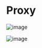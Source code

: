 # Proxy

![image](https://github.com/Jayash/java-design-patterns/assets/7610065/1e1197b0-b15a-4274-9ec0-ec70d65f6356)

![image](https://github.com/Jayash/java-design-patterns/assets/7610065/ff871da4-2d4b-4df8-987b-3ed36f6c8eba)
